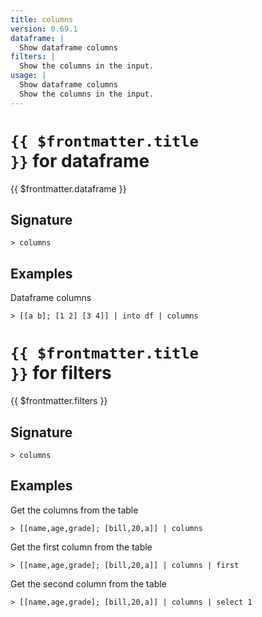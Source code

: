 ```yaml
---
title: columns
version: 0.69.1
dataframe: |
  Show dataframe columns
filters: |
  Show the columns in the input.
usage: |
  Show dataframe columns
  Show the columns in the input.
---
```


# <code>{{ $frontmatter.title }}</code> for dataframe

<div class='command-title'>{{ $frontmatter.dataframe }}</div>

## Signature

```> columns ```

## Examples

Dataframe columns
```shell
> [[a b]; [1 2] [3 4]] | into df | columns
```

# <code>{{ $frontmatter.title }}</code> for filters

<div class='command-title'>{{ $frontmatter.filters }}</div>

## Signature

```> columns ```

## Examples

Get the columns from the table
```shell
> [[name,age,grade]; [bill,20,a]] | columns
```

Get the first column from the table
```shell
> [[name,age,grade]; [bill,20,a]] | columns | first
```

Get the second column from the table
```shell
> [[name,age,grade]; [bill,20,a]] | columns | select 1
```
